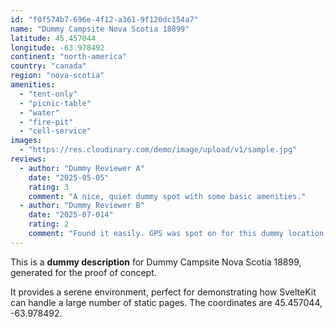 ```yaml
---
id: "f0f574b7-696e-4f12-a361-9f120dc154a7"
name: "Dummy Campsite Nova Scotia 18899"
latitude: 45.457044
longitude: -63.978492
continent: "north-america"
country: "canada"
region: "nova-scotia"
amenities:
  - "tent-only"
  - "picnic-table"
  - "water"
  - "fire-pit"
  - "cell-service"
images:
  - "https://res.cloudinary.com/demo/image/upload/v1/sample.jpg"
reviews:
  - author: "Dummy Reviewer A"
    date: "2025-05-05"
    rating: 3
    comment: "A nice, quiet dummy spot with some basic amenities."
  - author: "Dummy Reviewer B"
    date: "2025-07-014"
    rating: 2
    comment: "Found it easily. GPS was spot on for this dummy location."
---
```


This is a **dummy description** for Dummy Campsite Nova Scotia 18899, generated for the proof of concept.

It provides a serene environment, perfect for demonstrating how SvelteKit can handle a large number of static pages. The coordinates are 45.457044, -63.978492.
